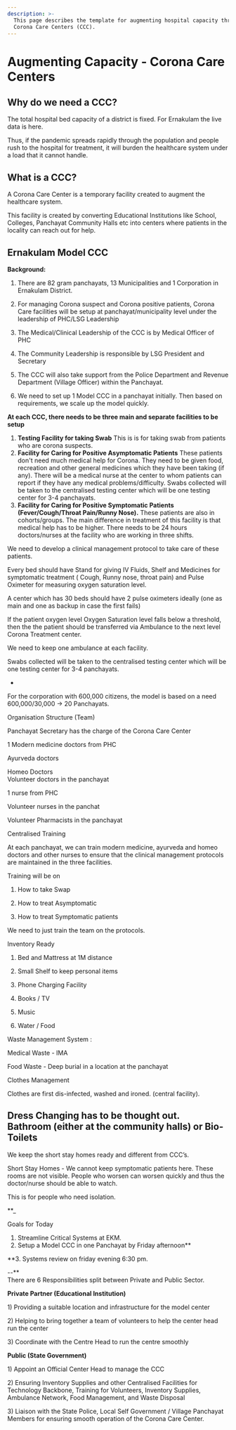 ```yaml
---
description: >-
  This page describes the template for augmenting hospital capacity through
  Corona Care Centers (CCC).
---
```


# Augmenting Capacity - Corona Care Centers

## Why do we need a CCC?

The total hospital bed capacity of a district is fixed. For Ernakulam the live data is here.  
  
Thus, if the pandemic spreads rapidly through the population and people rush to the hospital for treatment, it will burden the healthcare system under a load that it cannot handle.

## What is a CCC? 

A Corona Care Center is a temporary facility created to augment the healthcare system.  
  
This facility is created by converting Educational Institutions like School, Colleges, Panchayat Community Halls etc into centers where patients in the locality can reach out for help.  


## **Ernakulam Model CCC**

**Background:**  
  
1. There are 82 gram panchayats, 13 Municipalities and 1 Corporation in Ernakulam District.  
  
2. For managing Corona suspect and Corona positive patients, Corona Care facilities will be setup at panchayat/municipality level under the leadership of PHC/LSG Leadership

3. The Medical/Clinical Leadership of the CCC is by Medical Officer of PHC

4. The Community Leadership is responsible by LSG President and Secretary

5. The CCC will also take support from the Police Department and Revenue Department \(Village Officer\) within the Panchayat.

6. We need to set up 1 Model CCC in a panchayat initially. Then based on requirements, we scale up the model quickly.  


**At each CCC, there needs to be three main and separate facilities to be setup**  


1. **Testing Facility for taking Swab**  This is is for taking swab from patients who are corona suspects. 
2. **Facility for Caring for Positive Asymptomatic Patients**   These patients don't need much medical help for Corona. They need to be given food, recreation and other general medicines which they have been taking \(if any\).  There will be a medical nurse at the center to whom patients can report if they have any medical problems/difficulty.  Swabs collected will be taken to the centralised testing center which will be one testing center for 3-4 panchayats. 
3. **Facility for Caring for Positive Symptomatic Patients \(Fever/Cough/Throat Pain/Runny Nose\).**   These patients are also in cohorts/groups. The main difference in treatment of this facility is that medical help has to be higher. There needs to be 24 hours doctors/nurses at the facility who are working in three shifts.

We need to develop a clinical management protocol to take care of these patients.  
  
Every bed should have Stand for giving IV Fluids, Shelf and Medicines for symptomatic treatment \( Cough, Runny nose, throat pain\) and Pulse Oximeter for measuring oxygen saturation level.  
  
A center which has 30 beds should have 2 pulse oximeters ideally \(one as main and one as backup in case the first fails\)  
  
If the patient oxygen level Oxygen Saturation level falls below a threshold, then the the patient should be transferred via Ambulance to the next level Corona Treatment center.  
  
We need to keep one ambulance at each facility.  
  
Swabs collected will be taken to the centralised testing center which will be one testing center for 3-4 panchayats.  
  
-  
  
For the corporation with 600,000 citizens, the model is based on a  need 600,000/30,000 -&gt; 20 Panchayats.  
  


Organisation Structure \(Team\)  
  
Panchayat Secretary has the charge of the Corona Care Center  
  
1 Modern medicine doctors from PHC

Ayurveda doctors

Homeo Doctors  
Volunteer doctors in the panchayat  
  
1 nurse from PHC

Volunteer nurses in the panchat  
  
Volunteer Pharmacists in the panchayat

  
  
Centralised Training  
  
At each panchayat, we can train modern medicine, ayurveda and homeo doctors and other nurses to ensure that the clinical management protocols are maintained in the three facilities.

  
Training will be on  
  
1. How to take Swap  
2. How to treat Asymptomatic

3. How to treat Symptomatic patients  
  
We need to just train the team on the protocols.  


Inventory Ready  
  
1. Bed and Mattress at 1M distance

  
3. Small Shelf to keep personal items  
4. Phone Charging Facility

5. Books / TV  
6. Music  
7. Water / Food  
  


Waste Management System :  
  
  
Medical Waste - IMA

Food Waste - Deep burial in a location at the panchayat

  
Clothes Management

Clothes are first dis-infected, washed and ironed. \(central facility\).

  
Dress Changing has to be thought out.  
Bathroom \(either at the community halls\) or Bio- Toilets  
--  
  


We keep the short stay homes ready and different from CCC’s.  
  
Short Stay Homes - We cannot keep symptomatic patients here. These rooms are not visible. People who worsen can worsen quickly and thus the doctor/nurse should be able to watch.  
  
This is for people who need isolation.

**\_  
  
Goals for Today  
  
1. Streamline Critical Systems at EKM.  
2. Setup a Model CCC in one Panchayat by Friday afternoon**

**3. Systems review on friday evening 6:30 pm.  
  
--**  
There are 6 Responsibilities split between Private and Public Sector.

  
**Private Partner \(Educational Institution\)**  
  
1\) Providing a suitable location and infrastructure for the model center 

2\) Helping to bring together a team of volunteers to help the center head run the center 

3\) Coordinate with the Centre Head to run the centre smoothly   


**Public \(State Government\)**

1\) Appoint an Official Center Head to manage the CCC   
  
2\) Ensuring Inventory Supplies and other Centralised Facilities for Technology Backbone, Training for Volunteers, Inventory Supplies, Ambulance Network, Food Management, and Waste Disposal

3\) Liaison with the State Police, Local Self Government / Village Panchayat Members for ensuring smooth operation of the Corona Care Center.  


## 

